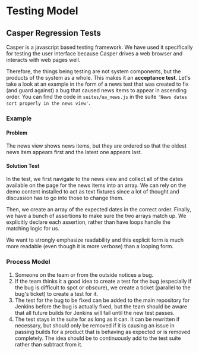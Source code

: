 # Testing Model #

## Casper Regression Tests ##

Casper is a javascript based testing framework.
We have used it specifically for testing the user interface because Casper drives a web browser and interacts with web pages well.

Therefore, the things being testing are not system components, but the products of the system as a whole.
This makes it an **acceptance test**.
Let's take a look at an example in the form of a news test that was created to fix (and guard against) a bug that caused news items to appear in ascending order.
You can find the code in `suites/ua_news.js` in the suite `'News dates sort properly in the news view'`.

### Example ###

#### Problem ####

The news view shows news items, but they are ordered so that the oldest news item appears first and the latest one appears last.

#### Solution Test ####

In the test, we first navigate to the news view and collect all of the dates available on the page for the news items into an array.
We can rely on the demo content installed to act as text fixtures since a lot of thought and discussion has to go into those to change them.

Then, we create an array of the expected dates in the correct order.
Finally, we have a bunch of assertions to make sure the two arrays match up.
We explicitly declare each assertion, rather than have loops handle the matching logic for us.

We want to strongly emphasize readability and this explicit form is much more readable (even though it is more verbose) than a looping form.

### Process Model ###

1. Someone on the team or from the outside notices a bug.
2. If the team thinks it a good idea to create a test for the bug (especially if the bug is difficult to spot or obscure), we create a ticket (parallel to the bug's ticket) to create a test for it.
3. The test for the bug to be fixed can be added to the main repository for Jenkins before the bug is actually fixed, but the team should be aware that all future builds for Jenkins will fail until the new test passes.
4. The test stays in the suite for as long as it can. It can be rewritten if necessary, but should only be removed if it is causing an issue in passing builds for a product that is behaving as expected or is removed completely. The idea should be to continuously add to the test suite rather than subtract from it.
